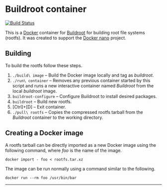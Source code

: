 Buildroot container
===================

[![Build Status][Build image]][Build]

This is a [Docker](http://docker.com) container for [Buildroot](http://buildroot.uclibc.org) for building root file systems (rootfs). It was created to support the [Docker nano](https://github.com/Docker-nano) project.

Building
--------

To build the rootfs follow these steps.

1. `./build\ image` – Build the Docker image locally and tag as *buildroot*.
2. `./run\ container` – Removes any previous container started by this script and runs a new interactive container named *Buildroot* from the local *buildroot* image.
3. `buildroot-configure` – Configure Buildroot to install desired packages.
4. `buildroot` – Build new rootfs.
5. [Ctrl]+[D] – Exit container.
6. `./pull\ rootfs` – Copies the compressed rootfs tarball from the *Buildroot* container to the working directory.

Creating a Docker image
-----------------------

A rootfs tarball can be directly imported as a new Docker image using the following command, where *foo* is the name of the image.

`docker import - foo < rootfs.tar.xz`

The image can be run normally using a command similar to the following.

`docker run --rm foo /usr/bin/bar`

---

  [Build]: http://travis-ci.org/Docker-nano/Buildroot
  [Build image]: http://img.shields.io/travis/Docker-nano/Buildroot.svg "Build status"

